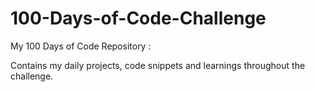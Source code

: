 # 100-Days-of-Code-Challenge

My 100 Days of Code Repository :

Contains my daily projects, code snippets and learnings throughout the challenge.


